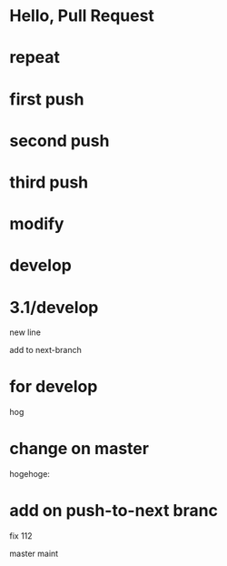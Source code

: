 # Hello, Pull Request
# repeat
# first push
# second push
# third push
# modify
# develop

# 3.1/develop
new line

add to next-branch

# for develop
hog

# change on master
hogehoge:
# add on push-to-next branc

fix 112

master
maint
